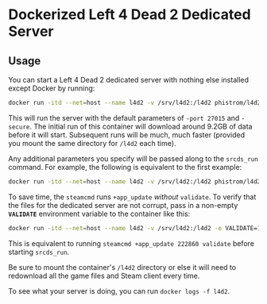# Dockerized Left 4 Dead 2 Dedicated Server

## Usage
You can start a Left 4 Dead 2 dedicated server with nothing else installed 
except Docker by running:
```sh
docker run -itd --net=host --name l4d2 -v /srv/l4d2:/l4d2 phistrom/l4d2
```
This will run the server with the default parameters of `-port 27015` and 
`-secure`. The initial run of this container will download around 9.2GB of 
data before it will start. Subsequent runs will be much, much faster (provided 
you mount the same directory for `/l4d2` each time).

Any additional parameters you specify will be passed along to the `srcds_run` 
command. For example, the following is equivalent to the first example:
```sh
docker run -itd --net=host --name l4d2 -v /srv/l4d2:/l4d2 phistrom/l4d2 -port 27015 -secure
```

To save time, the `steamcmd` runs `+app_update` *without* `validate`. To verify 
that the files for the dedicated server are not corrupt, pass in a non-empty 
**`VALIDATE`** environment variable to the container like this:
```sh
docker run -itd --net=host --name l4d2 -v /srv/l4d2:/l4d2 -e VALIDATE=1 phistrom/l4d2
```
This is equivalent to running `steamcmd +app_update 222860 validate` before 
starting `srcds_run`.

Be sure to mount the container's `/l4d2` directory or else it will need to 
redownload all the game files and Steam client every time.

To see what your server is doing, you can run `docker logs -f l4d2`.
